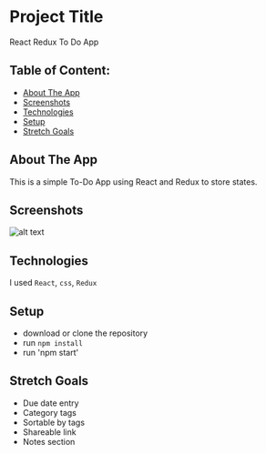 # Project Title

React Redux To Do App

## Table of Content:

- [About The App](#about-the-app)
- [Screenshots](#screenshots)
- [Technologies](#technologies)
- [Setup](#setup)
- [Stretch Goals](#stretch-goals)

## About The App

This is a simple To-Do App using React and Redux to store states.

## Screenshots

![alt text](https://i.imgur.com/RiGUw2i.png)

## Technologies

I used `React`, `css`, `Redux`

## Setup

- download or clone the repository
- run `npm install`
- run 'npm start'

## Stretch Goals

- Due date entry
- Category tags
- Sortable by tags
- Shareable link
- Notes section
